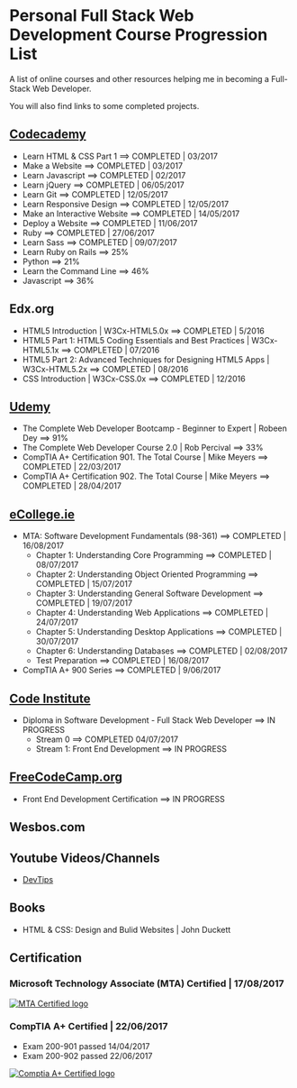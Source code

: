 # Personal Full Stack Web Development Course Progression List

A list of online courses and other resources helping me in becoming a Full-Stack Web Developer.

You will also find links to some completed projects.


## [Codecademy](/Codecademy/ "View projects and detailed info")

* Learn HTML & CSS Part 1 ==> COMPLETED | 03/2017
* Make a Website ==> COMPLETED | 03/2017
* Learn Javascript ==> COMPLETED | 02/2017
* Learn jQuery ==> COMPLETED | 06/05/2017
* Learn Git ==> COMPLETED | 12/05/2017
* Learn Responsive Design ==> COMPLETED | 12/05/2017
* Make an Interactive Website ==> COMPLETED | 14/05/2017
* Deploy a Website ==> COMPLETED | 11/06/2017
* Ruby ==> COMPLETED | 27/06/2017
* Learn Sass ==> COMPLETED | 09/07/2017
* Learn Ruby on Rails ==> 25%
* Python ==> 21%
* Learn the Command Line ==> 46%
* Javascript ==> 36%


## Edx.org

* HTML5 Introduction | W3Cx-HTML5.0x ==> COMPLETED | 5/2016
* HTML5 Part 1: HTML5 Coding Essentials and Best Practices | W3Cx-HTML5.1x ==> COMPLETED | 07/2016
* HTML5 Part 2: Advanced Techniques for Designing HTML5 Apps | W3Cx-HTML5.2x ==> COMPLETED | 08/2016
* CSS Introduction | W3Cx-CSS.0x ==> COMPLETED | 12/2016


## [Udemy](/Udemy/ "View projects and detailed info")

* The Complete Web Developer Bootcamp - Beginner to Expert | Robeen Dey ==> 91%
* The Complete Web Developer Course 2.0 | Rob Percival ==> 33%
* CompTIA A+ Certification 901. The Total Course | Mike Meyers ==> COMPLETED | 22/03/2017
* CompTIA A+ Certification 902. The Total Course | Mike Meyers ==> COMPLETED | 28/04/2017


## [eCollege.ie](/eCollege/ "View detailed info")
* MTA: Software Development Fundamentals (98-361) ==> COMPLETED | 16/08/2017
  * Chapter 1: Understanding Core Programming ==> COMPLETED | 08/07/2017
  * Chapter 2: Understanding Object Oriented Programming ==> COMPLETED | 15/07/2017
  * Chapter 3: Understanding General Software Development ==> COMPLETED | 19/07/2017
  * Chapter 4: Understanding Web Applications ==> COMPLETED | 24/07/2017
  * Chapter 5: Understanding Desktop Applications ==> COMPLETED | 30/07/2017
  * Chapter 6: Understanding Databases ==> COMPLETED | 02/08/2017
  * Test Preparation ==> COMPLETED | 16/08/2017
* CompTIA A+ 900 Series ==> COMPLETED | 9/06/2017


## [Code Institute](/Code-Institute/ "View detailed info")
* Diploma in Software Development - Full Stack Web Developer ==> IN PROGRESS
  * Stream 0 ==> COMPLETED 04/07/2017
  * Stream 1: Front End Development ==> IN PROGRESS

## [FreeCodeCamp.org](/FreeCodeCamp/ "View detailed info")
* Front End Development Certification ==> IN PROGRESS

## Wesbos.com


## Youtube Videos/Channels

* [DevTips](https://www.youtube.com/channel/UCyIe-61Y8C4_o-zZCtO4ETQ "Visit DevTips YouTube channel")


## Books

* HTML & CSS: Design and Bulid Websites | John Duckett


## Certification

### Microsoft Technology Associate (MTA) Certified | 17/08/2017

[![MTA Certified logo](https://s3-eu-west-1.amazonaws.com/sk-design/Certs/MTA_SoftDev_Blk_extra_small.png)](https://www.youracclaim.com/badges/3862e38e-72f0-4e64-a231-3cb1489c7815 "View MTA Certificate")

### CompTIA A+ Certified | 22/06/2017
* Exam 200-901 passed 14/04/2017
* Exam 200-902 passed 22/06/2017

[![Comptia A+ Certified logo](https://s3-eu-west-1.amazonaws.com/sk-design/Certs/Aplus+Logo+Certified+CE_extra-small.png)](https://s3-eu-west-1.amazonaws.com/sk-design/Certs/CompTIA+A%2B+ce+certificate.pdf "View Comptia A+ Certificate")
